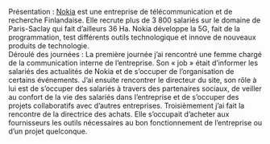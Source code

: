 Présentation : [Nokia](https://www.nokia.com/fr_int) est une entreprise de télécommunication et de recherche Finlandaise. 
Elle recrute plus de 3 800 salariés sur le domaine de Paris-Saclay qui fait d’ailleurs 36 Ha. Nokia développe la 5G, fait
de la programmation, test différents outils technologique et innove de nouveaux produits de technologie.    
 Déroulé des journées : 
La première journée j’ai rencontré une femme chargé de la communication interne de l’entreprise. Son « job » était 
d’informer les salariés des actualités de Nokia et de s’occuper de l’organisation de certains événements. 
    J’ai ensuite rencontrer le directeur du site, son rôle à lui est de s’occuper des salariés à travers des partenaires sociaux,
    de veiller au confort de la vie des salariés dans l’entreprise et de s’occuper des projets collaboratifs avec d’autres entreprises.
Troisièmement j’ai fait la rencontre de la directrice des achats. Elle s’occupait d’acheter aux fournisseurs les outils nécessaires au 
bon fonctionnement de l’entreprise ou d’un projet quelconque. 
